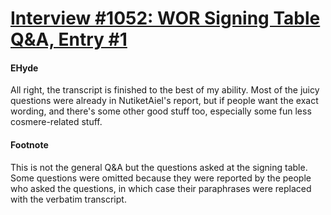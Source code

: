# [Interview #1052: WOR Signing Table Q&A, Entry #1](https://www.theoryland.com/intvmain.php?i=1052#1)

#### EHyde

All right, the transcript is finished to the best of my ability. Most of the juicy questions were already in NutiketAiel's report, but if people want the exact wording, and there's some other good stuff too, especially some fun less cosmere-related stuff.

#### Footnote

This is not the general Q&A but the questions asked at the signing table. Some questions were omitted because they were reported by the people who asked the questions, in which case their paraphrases were replaced with the verbatim transcript.


